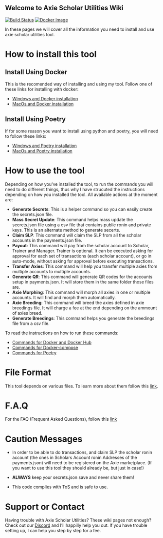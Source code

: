 ## Welcome to Axie Scholar Utilities Wiki
[![Build Status](https://app.travis-ci.com/FerranMarin/axie-scholar-utilities.svg?branch=main)](https://app.travis-ci.com/FerranMarin/axie-scholar-utilities)
[![Docker Image](https://img.shields.io/badge/docker%20image-available-blue)](https://hub.docker.com/r/epith/axie-scholar-utilities)

In these pages we will cover all the information you need to install and use axie scholar utilities tool.

# How to install this tool
## Install Using Docker
This is the recomended way of installing and using my tool. Follow one of these links for installing with docker:

- [Windows and Docker installation](https://ferranmarin.github.io/axie-scholar-utilities/pages/install_docker_win.html)
- [MacOs and Docker installation](https://ferranmarin.github.io/axie-scholar-utilities/pages/install_docker_mac.html)

## Install Using Poetry
If for some reason you want to install using python and poetry, you will need to follow these links:

- [Windows and Poetry installation](https://ferranmarin.github.io/axie-scholar-utilities/pages/install_poetry_win.html)
- [MacOs and Poetry installation](https://ferranmarin.github.io/axie-scholar-utilities/pages/install_poetry_mac.html)


# How to use the tool
Depending on how you've installed the tool, to run the commands you will need to do different things, thus why I have strucuted the instructions depending on how you installed the tool. All available actions at the moment are:

- **Generate Secrets**: This is a helper command so you can easily create the secrets.json file.
- **Mass Secret Update**: This command helps mass update the secrets.json file using a csv file that contains public ronin and private keys. This is an alternate method to generate secerts.
- **Claim SLP**: This command will claim the SLP from all the scholar accounts in the payments.json file.
- **Payout**: This command will pay from the scholar account to Scholar, Trainer and Manager. Trainer is optional. It can be executed asking for approval for each set of transactions (each scholar account), or go in auto-mode, without asking for approval before executing transactions.
- **Transfer Axies**: This command will help you transfer multiple axies from multiple accounts to multiple accounts.
- **Generate QR**: This command will generate QR codes for the accounts setup in payments.json. It will store them in the same folder those files are.
- **Axie Morphing**: This command will morph all axies in one or multiple accounts. It will find and morph them automatically.
- **Axie Breeding**: This command will breed the axies defined in axie breedings file. It will charge a fee at the end depending on the ammount of axies breed.
- **Generate Breedings**: This command helps you generate the breedings file from a csv file.

To read the instructions on how to run these commands:

- [Commands for Docker and Docker Hub](https://ferranmarin.github.io/axie-scholar-utilities/pages/docker_hub_cmds.html)
- [Commands for Docker-compose](https://ferranmarin.github.io/axie-scholar-utilities/pages/docker_compose_cmds.html)
- [Commands for Poetry](https://ferranmarin.github.io/axie-scholar-utilities/pages/poetry_cmds.html)


# File Format
This tool depends on various files. To learn more about them follow this [link](./pages/file_formats.html).

# F.A.Q

For the FAQ (Frequent Asked Questions), follow this [link](./pages/faq.html)

# Caution Messages

- In order to be able to do transactions, and claim SLP the scholar ronin account (the ones in Scholars Account ronin Addresses of the payments.json) will need to be registered on the Axie marketplace. (If you want to use this tool they should already be, but just in case!)

- **ALWAYS** keep your secrets.json save and never share them!

- This code complies with ToS and is safe to use.

# Support or Contact

Having trouble with Axie Scholar Utilities? These wiki pages not enough? Check out our [Discord](https://discord.gg/bmKvmhenvu) and I’ll happilly help you out. If you have trouble setting up, I can help you step by step for a fee.

